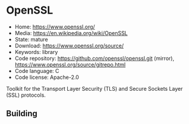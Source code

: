 # OpenSSL

- Home: https://www.openssl.org/
- Media: https://en.wikipedia.org/wiki/OpenSSL
- State: mature
- Download: https://www.openssl.org/source/
- Keywords: library
- Code repository: https://github.com/openssl/openssl.git (mirror), https://www.openssl.org/source/gitrepo.html
- Code language: C
- Code license: Apache-2.0

Toolkit for the Transport Layer Security (TLS) and Secure Sockets Layer (SSL) protocols.

## Building
